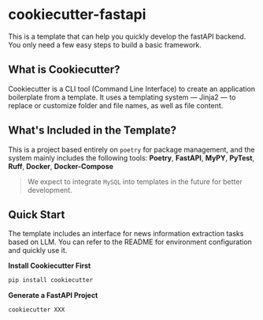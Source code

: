 # cookiecutter-fastapi

This is a template that can help you quickly develop the fastAPI backend. You only need a few easy steps to build a basic framework.

## What is Cookiecutter?

Cookiecutter is a CLI tool (Command Line Interface) to create an application boilerplate from a template. It uses a templating system — Jinja2 — to replace or customize folder and file names, as well as file content.

## What's Included in the Template?

This is a project based entirely on `poetry` for package management, and the system mainly includes the following tools: **Poetry**, **FastAPI**, **MyPY**, **PyTest**, **Ruff**, **Docker**, **Docker-Compose**

>We expect to integrate `MySQL` into templates in the future for better development.

## Quick Start

The template includes an interface for news information extraction tasks based on LLM. You can refer to the README for environment configuration and quickly use it.

**Install Cookiecutter First**

```sh
pip install cookiecutter
```

**Generate a FastAPI Project**

```sh
cookiecutter XXX
```
